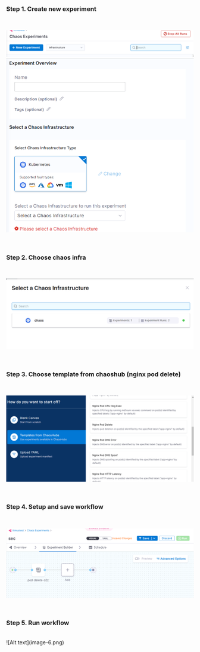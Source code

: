 ### Step 1. Create new experiment
<br/>

![Alt text](image.png)
![Alt text](image-1.png)

<br/>

### Step 2. Choose chaos infra
<br/>

![Alt text](image-2.png)

<br/>

### Step 3. Choose template from chaoshub (nginx pod delete)
<br/>

![Alt text](image-4.png)

<br/>

### Step 4. Setup and save workflow
<br/>

![Alt text](image-5.png)

<br/>

### Step 5. Run workflow 
<br/>
![Alt text](image-6.png)    
